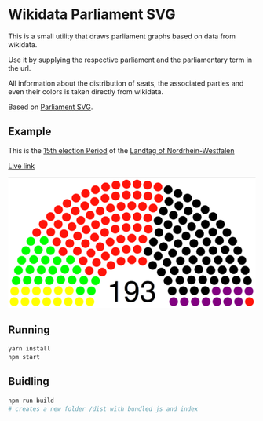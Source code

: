 # Wikidata Parliament SVG

This is a small utility that draws parliament graphs based on data from wikidata.

Use it by supplying the respective parliament and the parliamentary term in the url.

All information about the distribution of seats, the associated parties and even their colors is taken directly from wikidata.

Based on [Parliament SVG](https://github.com/juliuste/parliament-svg).


## Example 

This is the [15th election Period](https://www.wikidata.org/wiki/Q30544772) of the [Landtag of Nordrhein-Westfalen](https://www.wikidata.org/wiki/Q17781726)

[Live link](https://wikidata-parliament-svg.netlify.com/?parliament=Q17781726&term=Q30544772)

![example screenshot](https://github.com/k-nut/wikidata-parliament-svg/raw/5183e0c4a338abb0c248f08152d5dfa127f94402/example.png)

## Running
```bash
yarn install
npm start
```

## Buidling
```bash
npm run build
# creates a new folder /dist with bundled js and index
```
